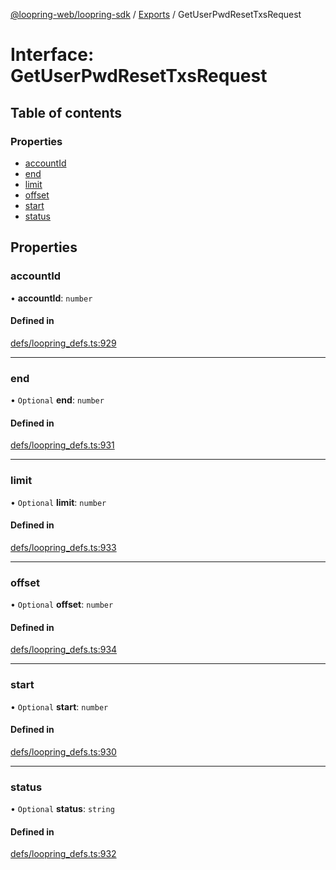 [@loopring-web/loopring-sdk](../README.md) / [Exports](../modules.md) / GetUserPwdResetTxsRequest

# Interface: GetUserPwdResetTxsRequest

## Table of contents

### Properties

- [accountId](GetUserPwdResetTxsRequest.md#accountid)
- [end](GetUserPwdResetTxsRequest.md#end)
- [limit](GetUserPwdResetTxsRequest.md#limit)
- [offset](GetUserPwdResetTxsRequest.md#offset)
- [start](GetUserPwdResetTxsRequest.md#start)
- [status](GetUserPwdResetTxsRequest.md#status)

## Properties

### accountId

• **accountId**: `number`

#### Defined in

[defs/loopring_defs.ts:929](https://github.com/Loopring/loopring_sdk/blob/538bd47/src/defs/loopring_defs.ts#L929)

___

### end

• `Optional` **end**: `number`

#### Defined in

[defs/loopring_defs.ts:931](https://github.com/Loopring/loopring_sdk/blob/538bd47/src/defs/loopring_defs.ts#L931)

___

### limit

• `Optional` **limit**: `number`

#### Defined in

[defs/loopring_defs.ts:933](https://github.com/Loopring/loopring_sdk/blob/538bd47/src/defs/loopring_defs.ts#L933)

___

### offset

• `Optional` **offset**: `number`

#### Defined in

[defs/loopring_defs.ts:934](https://github.com/Loopring/loopring_sdk/blob/538bd47/src/defs/loopring_defs.ts#L934)

___

### start

• `Optional` **start**: `number`

#### Defined in

[defs/loopring_defs.ts:930](https://github.com/Loopring/loopring_sdk/blob/538bd47/src/defs/loopring_defs.ts#L930)

___

### status

• `Optional` **status**: `string`

#### Defined in

[defs/loopring_defs.ts:932](https://github.com/Loopring/loopring_sdk/blob/538bd47/src/defs/loopring_defs.ts#L932)
